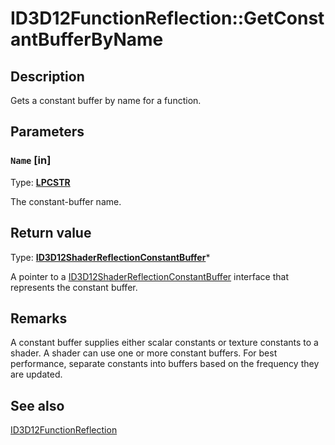 # ID3D12FunctionReflection::GetConstantBufferByName

## Description

Gets a constant buffer by name for a function.

## Parameters

### `Name` [in]

Type: **[LPCSTR](https://learn.microsoft.com/windows/desktop/WinProg/windows-data-types)**

The constant-buffer name.

## Return value

Type: **[ID3D12ShaderReflectionConstantBuffer](https://learn.microsoft.com/windows/desktop/api/d3d12shader/nn-d3d12shader-id3d12shaderreflectionconstantbuffer)***

A pointer to a [ID3D12ShaderReflectionConstantBuffer](https://learn.microsoft.com/windows/desktop/api/d3d12shader/nn-d3d12shader-id3d12shaderreflectionconstantbuffer) interface that represents the constant buffer.

## Remarks

A constant buffer supplies either scalar constants or texture constants to a shader. A shader can use one or more constant buffers. For best performance, separate constants into buffers based on the frequency they are updated.

## See also

[ID3D12FunctionReflection](https://learn.microsoft.com/windows/desktop/api/d3d12shader/nn-d3d12shader-id3d12functionreflection)